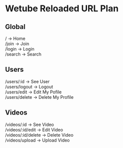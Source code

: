 <h1>Wetube Reloaded URL Plan</h1>

<h2>Global</h2>
/ -> Home<br>
/join -> Join<br>
/login -> Login<br>
/search -> Search<br>

<h2>Users</h2>
/users/:id -> See User<br>
/users/logout -> Logout<br>
/users/edit -> Edit My Pofile<br>
/users/delete -> Delete My Profile<br>

<h2>Videos</h2>
/videos/:id -> See Video<br>
/videos/:id/edit -> Edit Video<br>
/videos/:id/delete -> Delete Video<br>
/videos/upload -> Upload Video<br>